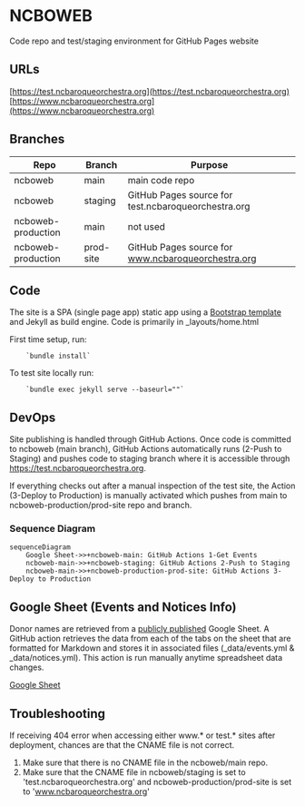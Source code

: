 # NCBOWEB

Code repo and test/staging environment for GitHub Pages website

## URLs

[https://test.ncbaroqueorchestra.org](https://test.ncbaroqueorchestra.org)
[https://www.ncbaroqueorchestra.org](https://www.ncbaroqueorchestra.org)

## Branches

| Repo | Branch | Purpose |
| ---- | ------ | ------- |
| ncboweb | main | main code repo |
| ncboweb | staging | GitHub Pages source for test.ncbaroqueorchestra.org |
| ncboweb-production | main | not used |
| ncboweb-production | prod-site | GitHub Pages source for www.ncbaroqueorchestra.org |

## Code

The site is a SPA (single page app) static app using a [Bootstrap template](README-Bootstrap.md) and Jekyll as build engine. Code is primarily in _layouts/home.html

First time setup, run:

        `bundle install`

To test site locally run:

        `bundle exec jekyll serve --baseurl=""`

## DevOps

Site publishing is handled through GitHub Actions. Once code is committed to ncboweb (main branch), GitHub Actions automatically runs (2-Push to Staging) and pushes code to staging branch where it is accessible through https://test.ncbaroqueorchestra.org.

If everything checks out after a manual inspection of the test site, the Action (3-Deploy to Production) is manually activated which pushes from main to ncboweb-production/prod-site repo and branch.

### Sequence Diagram
```mermaid
sequenceDiagram
    Google Sheet->>+ncboweb-main: GitHub Actions 1-Get Events
    ncboweb-main->>+ncboweb-staging: GitHub Actions 2-Push to Staging
    ncboweb-main->>+ncboweb-production-prod-site: GitHub Actions 3-Deploy to Production
```

## Google Sheet (Events and Notices Info)

Donor names are retrieved from a [publicly published](https://support.google.com/docs/answer/183965?hl=en&co=GENIE.Platform%3DDesktop#:~:text=%20Publish%20file%20%201%20In%20Google%20Docs%2C,quickly%20to%20advanc...%206%20Click%20Publish.%20More%20) Google Sheet. A GitHub action retrieves the data from each of the tabs on the sheet that are formatted for Markdown and stores it in associated files (_data/events.yml & _data/notices.yml). This action is run manually anytime spreadsheet data changes.

[Google Sheet](https://docs.google.com/spreadsheets/d/1s8rtxz4RuO8eknorelIU73sraxMn-AJCx_JjsBq4ZOs/edit#gid=1551757575)

## Troubleshooting

If receiving 404 error when accessing either www.* or test.* sites after deployment, chances are that the CNAME file is not correct.

1. Make sure that there is no CNAME file in the ncboweb/main repo.
2. Make sure that the CNAME file in ncboweb/staging is set to 'test.ncbaroqueorchestra.org' and ncboweb-production/prod-site is set to 'www.ncbaroqueorchestra.org'
